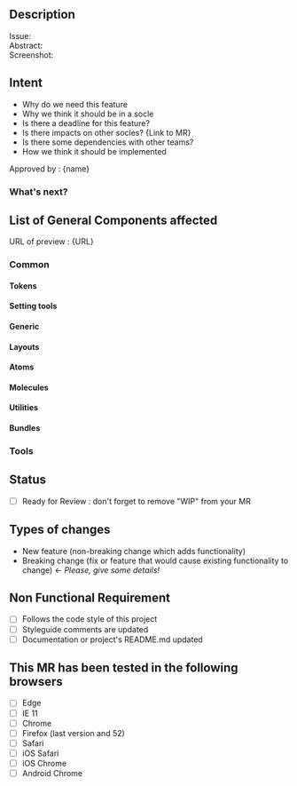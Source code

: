 ## Description
<!-- A few sentences describing the overall goals of `merge request`, wireframes and mockups included.   -->

<!-- All socles have a main branch named `master` and no `develop` branch. Thus, you should checkout your branch from `master` and name it accordingly : `[feature / hotfix]_[feature_name / scope]_[label]` -->

<!-- Ex: `hotfix_custom-event-contructor-unavailable-in-ie` -->

Issue:  
Abstract:  
Screenshot:  

## Intent

- Why do we need this feature
- Why we think it should be in a socle
- Is there a deadline for this feature?
- Is there impacts on other socles? {Link to MR}
- Is there some dependencies with other teams?
- How we think it should be implemented

Approved by : {name}

### What's next?

<!-- TODO: explain what's happening after intent MR validation -->

## List of General Components affected

URL of preview :  {URL}

### Common

#### Tokens

#### Setting tools

#### Generic

#### Layouts

#### Atoms

#### Molecules

#### Utilities

#### Bundles

### Tools

## Status
- [ ] Ready for Review : don't forget to remove "WIP" from your MR

## Types of changes

<!-- Delete as appropriate : -->
- New feature (non-breaking change which adds functionality)
- Breaking change (fix or feature that would cause existing functionality to change) <- *Please, give some details!*

## Non Functional Requirement
- [ ] Follows the code style of this project
- [ ] Styleguide comments are updated
- [ ] Documentation or project's README.md updated

## This MR has been tested in the following browsers

- [ ] Edge
- [ ] IE 11
- [ ] Chrome
- [ ] Firefox (last version and 52)
- [ ] Safari
- [ ] iOS Safari
- [ ] iOS Chrome
- [ ] Android Chrome
